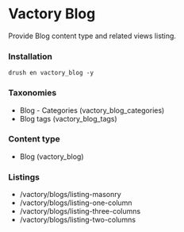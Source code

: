 # Vactory Blog
Provide Blog content type and related views listing.

### Installation
`drush en vactory_blog -y`

### Taxonomies
* Blog - Categories (vactory_blog_categories)
* Blog tags (vactory_blog_tags)

### Content type
* Blog (vactory_blog)

### Listings
* /vactory/blogs/listing-masonry
* /vactory/blogs/listing-one-column
* /vactory/blogs/listing-three-columns
* /vactory/blogs/listing-two-columns
